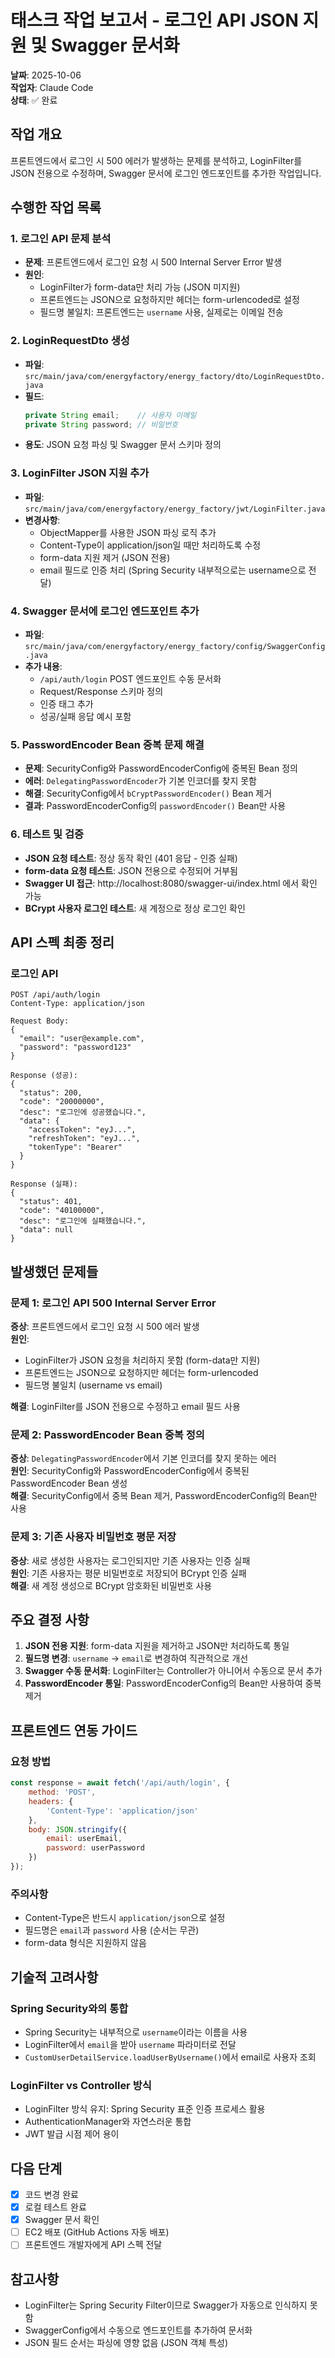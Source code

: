 # 태스크 작업 보고서 - 로그인 API JSON 지원 및 Swagger 문서화

**날짜**: 2025-10-06  
**작업자**: Claude Code  
**상태**: ✅ 완료  

## 작업 개요

프론트엔드에서 로그인 시 500 에러가 발생하는 문제를 분석하고, LoginFilter를 JSON 전용으로 수정하며, Swagger 문서에 로그인 엔드포인트를 추가한 작업입니다.

## 수행한 작업 목록

### 1. 로그인 API 문제 분석
- **문제**: 프론트엔드에서 로그인 요청 시 500 Internal Server Error 발생
- **원인**: 
  - LoginFilter가 form-data만 처리 가능 (JSON 미지원)
  - 프론트엔드는 JSON으로 요청하지만 헤더는 form-urlencoded로 설정
  - 필드명 불일치: 프론트엔드는 `username` 사용, 실제로는 이메일 전송

### 2. LoginRequestDto 생성
- **파일**: `src/main/java/com/energyfactory/energy_factory/dto/LoginRequestDto.java`
- **필드**:
  ```java
  private String email;    // 사용자 이메일
  private String password; // 비밀번호
  ```
- **용도**: JSON 요청 파싱 및 Swagger 문서 스키마 정의

### 3. LoginFilter JSON 지원 추가
- **파일**: `src/main/java/com/energyfactory/energy_factory/jwt/LoginFilter.java`
- **변경사항**:
  - ObjectMapper를 사용한 JSON 파싱 로직 추가
  - Content-Type이 application/json일 때만 처리하도록 수정
  - form-data 지원 제거 (JSON 전용)
  - email 필드로 인증 처리 (Spring Security 내부적으로는 username으로 전달)

### 4. Swagger 문서에 로그인 엔드포인트 추가
- **파일**: `src/main/java/com/energyfactory/energy_factory/config/SwaggerConfig.java`
- **추가 내용**:
  - `/api/auth/login` POST 엔드포인트 수동 문서화
  - Request/Response 스키마 정의
  - 인증 태그 추가
  - 성공/실패 응답 예시 포함

### 5. PasswordEncoder Bean 중복 문제 해결
- **문제**: SecurityConfig와 PasswordEncoderConfig에 중복된 Bean 정의
- **에러**: `DelegatingPasswordEncoder`가 기본 인코더를 찾지 못함
- **해결**: SecurityConfig에서 `bCryptPasswordEncoder()` Bean 제거
- **결과**: PasswordEncoderConfig의 `passwordEncoder()` Bean만 사용

### 6. 테스트 및 검증
- **JSON 요청 테스트**: 정상 동작 확인 (401 응답 - 인증 실패)
- **form-data 요청 테스트**: JSON 전용으로 수정되어 거부됨
- **Swagger UI 접근**: http://localhost:8080/swagger-ui/index.html 에서 확인 가능
- **BCrypt 사용자 로그인 테스트**: 새 계정으로 정상 로그인 확인

## API 스펙 최종 정리

### 로그인 API
```
POST /api/auth/login
Content-Type: application/json

Request Body:
{
  "email": "user@example.com",
  "password": "password123"
}

Response (성공):
{
  "status": 200,
  "code": "20000000",
  "desc": "로그인에 성공했습니다.",
  "data": {
    "accessToken": "eyJ...",
    "refreshToken": "eyJ...",
    "tokenType": "Bearer"
  }
}

Response (실패):
{
  "status": 401,
  "code": "40100000",
  "desc": "로그인에 실패했습니다.",
  "data": null
}
```

## 발생했던 문제들

### 문제 1: 로그인 API 500 Internal Server Error
**증상**: 프론트엔드에서 로그인 요청 시 500 에러 발생  
**원인**: 
- LoginFilter가 JSON 요청을 처리하지 못함 (form-data만 지원)
- 프론트엔드는 JSON으로 요청하지만 헤더는 form-urlencoded
- 필드명 불일치 (username vs email)

**해결**: LoginFilter를 JSON 전용으로 수정하고 email 필드 사용

### 문제 2: PasswordEncoder Bean 중복 정의
**증상**: `DelegatingPasswordEncoder`에서 기본 인코더를 찾지 못하는 에러  
**원인**: SecurityConfig와 PasswordEncoderConfig에서 중복된 PasswordEncoder Bean 생성  
**해결**: SecurityConfig에서 중복 Bean 제거, PasswordEncoderConfig의 Bean만 사용

### 문제 3: 기존 사용자 비밀번호 평문 저장
**증상**: 새로 생성한 사용자는 로그인되지만 기존 사용자는 인증 실패  
**원인**: 기존 사용자는 평문 비밀번호로 저장되어 BCrypt 인증 실패  
**해결**: 새 계정 생성으로 BCrypt 암호화된 비밀번호 사용

## 주요 결정 사항

1. **JSON 전용 지원**: form-data 지원을 제거하고 JSON만 처리하도록 통일
2. **필드명 변경**: `username` → `email`로 변경하여 직관적으로 개선
3. **Swagger 수동 문서화**: LoginFilter는 Controller가 아니어서 수동으로 문서 추가
4. **PasswordEncoder 통일**: PasswordEncoderConfig의 Bean만 사용하여 중복 제거

## 프론트엔드 연동 가이드

### 요청 방법
```javascript
const response = await fetch('/api/auth/login', {
    method: 'POST',
    headers: {
        'Content-Type': 'application/json'
    },
    body: JSON.stringify({
        email: userEmail,
        password: userPassword
    })
});
```

### 주의사항
- Content-Type은 반드시 `application/json`으로 설정
- 필드명은 `email`과 `password` 사용 (순서는 무관)
- form-data 형식은 지원하지 않음

## 기술적 고려사항

### Spring Security와의 통합
- Spring Security는 내부적으로 `username`이라는 이름을 사용
- LoginFilter에서 `email`을 받아 `username` 파라미터로 전달
- `CustomUserDetailService.loadUserByUsername()`에서 email로 사용자 조회

### LoginFilter vs Controller 방식
- LoginFilter 방식 유지: Spring Security 표준 인증 프로세스 활용
- AuthenticationManager와 자연스러운 통합
- JWT 발급 시점 제어 용이

## 다음 단계

- [x] 코드 변경 완료
- [x] 로컬 테스트 완료
- [x] Swagger 문서 확인
- [ ] EC2 배포 (GitHub Actions 자동 배포)
- [ ] 프론트엔드 개발자에게 API 스펙 전달

## 참고사항

- LoginFilter는 Spring Security Filter이므로 Swagger가 자동으로 인식하지 못함
- SwaggerConfig에서 수동으로 엔드포인트를 추가하여 문서화
- JSON 필드 순서는 파싱에 영향 없음 (JSON 객체 특성)